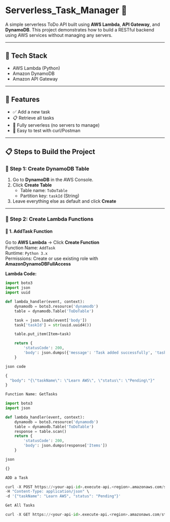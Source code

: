 # Serverless_Task_Manager 📝

A simple serverless ToDo API built using **AWS Lambda**, **API Gateway**, and **DynamoDB**. This project demonstrates how to build a RESTful backend using AWS services without managing any servers.

---

## 🧰 Tech Stack

- AWS Lambda (Python)
- Amazon DynamoDB
- Amazon API Gateway

---

## 🚀 Features

- ✅ Add a new task
- 📋 Retrieve all tasks
- 🔁 Fully serverless (no servers to manage)
- 🧪 Easy to test with curl/Postman

---

## 📋 Steps to Build the Project

### 🔹 Step 1: Create DynamoDB Table

1. Go to **DynamoDB** in the AWS Console.
2. Click **Create Table**
   - Table name: `ToDoTable`
   - Partition key: `taskId` (String)
3. Leave everything else as default and click **Create**

---

### 🔹 Step 2: Create Lambda Functions

#### 🔸 1. AddTask Function

Go to **AWS Lambda** → Click **Create Function**  
Function Name: `AddTask`  
Runtime: `Python 3.x`  
Permissions: Create or use existing role with **AmazonDynamoDBFullAccess**

**Lambda Code:**

```python
import boto3
import json
import uuid

def lambda_handler(event, context):
    dynamodb = boto3.resource('dynamodb')
    table = dynamodb.Table('ToDoTable')

    task = json.loads(event['body'])
    task['taskId'] = str(uuid.uuid4())

    table.put_item(Item=task)

    return {
        'statusCode': 200,
        'body': json.dumps({'message': 'Task added successfully', 'task': task})
    }

json code

{
  "body": "{\"taskName\": \"Learn AWS\", \"status\": \"Pending\"}"
}

Function Name: GetTasks

import boto3
import json

def lambda_handler(event, context):
    dynamodb = boto3.resource('dynamodb')
    table = dynamodb.Table('ToDoTable')
    response = table.scan()
    return {
        'statusCode': 200,
        'body': json.dumps(response['Items'])
    }

json

{}

ADD a Task

curl -X POST https://<your-api-id>.execute-api.<region>.amazonaws.com/stage-1/tasks \
-H "Content-Type: application/json" \
-d '{"taskName": "Learn AWS", "status": "Pending"}'

Get All Tasks

curl -X GET https://<your-api-id>.execute-api.<region>.amazonaws.com/stage-1/tasks

